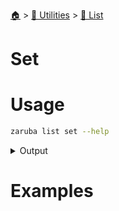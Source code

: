 <!--startTocHeader-->
[🏠](../../README.md) > [🔧 Utilities](../README.md) > [🧺 List](README.md)
# Set
<!--endTocHeader-->


# Usage

<!--startCode-->
```bash
zaruba list set --help
```
 
<details>
<summary>Output</summary>
 
```````
Replace jsonList element at a particular index with a value

Usage:
  zaruba list set <jsonList> <index> <value> [flags]

Examples:

> zaruba list set '["🍊", "🍓", "🍇"]' 1 🍕
["🍊","🍕","🍇"]


Flags:
  -h, --help   help for set
```````
</details>
<!--endCode-->

# Examples


<!--startTocSubTopic-->
<!--endTocSubTopic-->